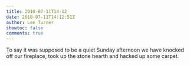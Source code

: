 ```yaml
---
title: 2010-07-11T14-12
date: 2010-07-11T14:12:51Z
author: Lee Turner
showtoc: false
comments: true
---
```


To say it was supposed to be a quiet Sunday afternoon we have knocked off our fireplace, took up the stone hearth and hacked up some carpet.

